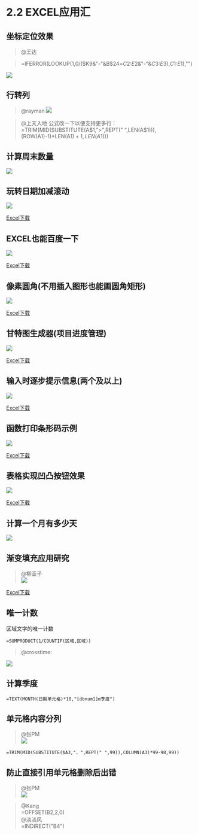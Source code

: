 # 2.2 EXCEL应用汇

## 坐标定位效果
> @王达

> =IFERROR(LOOKUP(1,0/($K9&"-"&B$24=$C$2:$E$2&"-"&$C$3:$E$3),$C$1:$E$1),"")

![](./2.2.0-2.png)

## 行转列
> @rayman
![](./2.2.0.png)

> @上天入地
公式改一下以便支持更多行：
=TRIM(MID(SUBSTITUTE(A$1,">",REPT(" ",LEN(A$1))),(ROW(A1)-1)*LEN(A$1)+1,LEN(A$1)))

## 计算周末数量
![](./2.2.1.png)    

## 玩转日期加减滚动
![](./2.2.2.jpg)

[Excel下载](c2/02/2.2.2.xlsx ':ignore')

## EXCEL也能百度一下
![](./2.2.3.jpg)

[Excel下载](c2/02/2.2.3.xlsx ':ignore')

## 像素圆角(不用插入图形也能画圆角矩形)
![](./2.2.4.jpg)

[Excel下载](c2/02/2.2.4.xls ':ignore')

## 甘特图生成器(项目进度管理)
![](./2.2.5.jpg)

[Excel下载](c2/02/2.2.5.xls ':ignore')

## 输入时逐步提示信息(两个及以上)
![](./2.2.6.jpg)

[Excel下载](c2/02/2.2.6.xls ':ignore')

## 函数打印条形码示例
![](./2.2.7.jpg)

[Excel下载](c2/02/2.2.7.xls ':ignore')

## 表格实现凹凸按钮效果
![](./2.2.8.jpg)

[Excel下载](c2/02/2.2.8.xlsx ':ignore')

## 计算一个月有多少天
![](./2.2.9.jpg)

## 渐变填充应用研究
> @柳亚子  
![](./2.2.10.png)

[Excel下载](c2/02/2.2.10.xlsx ':ignore')

## 唯一计数
区域文字的唯一计数

	=SUMPRODUCT(1/COUNTIF(区域,区域))

> @crosstime:

![](./2.2.12.jpg)

## 计算季度
	=TEXT(MONTH(日期单元格)*10,"[dbnum1]m季度")

## 单元格内容分列
> @张PM  
![](./2.2.1.jpg)
 
	=TRIM(MID(SUBSTITUTE($A3,"，",REPT(" ",99)),COLUMN(A3)*99-98,99))

## 防止直接引用单元格删除后出错
> @张PM  
![](./2.2.11.png)  
 
> @Kang   
> =OFFSET(B2,2,0)  
> @淡淡风   
> =INDIRECT("B4")   
